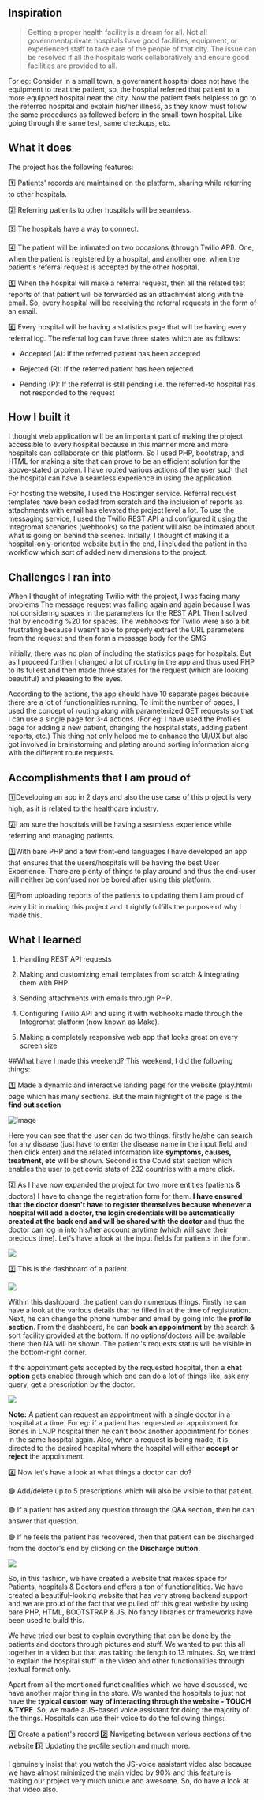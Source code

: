 ## Inspiration
> Getting a proper health facility is a dream for all. Not all government/private hospitals have good facilities, equipment, or experienced staff to take care of the people of that city. The issue can be resolved if all the hospitals work collaboratively and ensure good facilities are provided to all.

For eg: Consider in a small town, a government hospital does not have the equipment to treat the patient, so, the hospital referred that patient to a more equipped hospital near the city. Now the patient feels helpless to go to the referred hospital and explain his/her illness, as they know must follow the same procedures as followed before in the small-town hospital. Like going through the same test, same checkups, etc.

## What it does

The project has the following features:

1️⃣ Patients' records are maintained on the platform, sharing while referring to other hospitals.

2️⃣ Referring patients to other hospitals will be seamless.

3️⃣ The hospitals have a way to connect.

4️⃣ The patient will be intimated on two occasions (through Twilio API). One, when the patient is registered by a hospital, and another one, when the patient's referral request is accepted by the other hospital.

5️⃣ When the hospital will make a referral request, then all the related test reports of that patient will be forwarded as an attachment along with the email. So, every hospital will be receiving the referral requests in the form of an email.

6️⃣ Every hospital will be having a statistics page that will be having every referral log. The referral log can have three states which are as follows:

- Accepted (A): If the referred patient has been accepted

- Rejected (R): If the referred patient has been rejected

- Pending (P): If the referral is still pending i.e. the referred-to hospital has not responded to the request

## How I built it
I thought web application will be an important part of making the project accessible to every hospital because in this manner more and more hospitals can collaborate on this platform. So I used PHP, bootstrap, and HTML for making a site that can prove to be an efficient solution for the above-stated problem. I have routed various actions of the user such that the hospital can have a seamless experience in using the application.

For hosting the website, I used the Hostinger service. Referral request templates have been coded from scratch and the inclusion of reports as attachments with email has elevated the project level a lot. To use the messaging service, I used the Twilio REST API and configured it using the Integromat scenarios (webhooks) so the patient will also be intimated about what is going on behind the scenes. Initially, I thought of making it a hospital-only-oriented website but in the end, I included the patient in the workflow which sort of added new dimensions to the project.

## Challenges I ran into
When I thought of integrating Twilio with the project, I was facing many problems The message request was failing again and again because I was not considering spaces in the parameters for the REST API. Then I solved that by encoding %20 for spaces. The webhooks for Twilio were also a bit frustrating because I wasn't able to properly extract the URL parameters from the request and then form a message body for the SMS

Initially, there was no plan of including the statistics page for hospitals. But as I proceed further I changed a lot of routing in the app and thus used PHP to its fullest and then made three states for the request (which are looking beautiful) and pleasing to the eyes.

According to the actions, the app should have 10 separate pages because there are a lot of functionalities running. To limit the number of pages, I used the concept of routing along with parameterized GET requests so that I can use a single page for 3-4 actions. (For eg: I have used the Profiles page for adding a new patient, changing the hospital stats, adding patient reports, etc.) This thing not only helped me to enhance the UI/UX but also got involved in brainstorming and plating around sorting information along with the different route requests.

## Accomplishments that I am proud of

1️⃣Developing an app in 2 days and also the use case of this project is very high, as it is related to the healthcare industry.

2️⃣I am sure the hospitals will be having a seamless experience while referring and managing patients.

3️⃣With bare PHP and a few front-end languages I have developed an app that ensures that the users/hospitals will be having the best User Experience. There are plenty of things to play around and thus the end-user will neither be confused nor be bored after using this platform.

4️⃣From uploading reports of the patients to updating them I am proud of every bit in making this project and it rightly fulfills the purpose of why I made this.

## What I learned

1. Handling REST API requests

2. Making and customizing email templates from scratch & integrating them with PHP.

3. Sending attachments with emails through PHP.

4. Configuring Twilio API and using it with webhooks made through the Integromat platform (now known as Make). 

5. Making a completely responsive web app that looks great on every screen size

##What have I made this weekend?
This weekend, I did the following things:

1️⃣ Made a dynamic and interactive landing page for the website (play.html) page which has many sections. But the main highlight of the page is the **find out section**

![Image](https://i.ibb.co/zFfkYMt/find.jpg)

Here you can see that the user can do two things: firstly he/she can search for any disease (just have to enter the disease name in the input field and then click enter) and the related information like **symptoms, causes, treatment, etc** will be shown. Second is the Covid stat section which enables the user to get covid stats of 232 countries with a mere click. 

2️⃣ As I have now expanded the project for two more entities (patients & doctors) I have to change the registration form for them. **I have ensured that the doctor doesn't have to register themselves because whenever a hospital will add a doctor, the login credentials will be automatically created at the back end and will be shared with the doctor** and thus the doctor can log in into his/her account anytime (which will save their precious time). Let's have a look at the input fields for patients in the form.

![](https://i.ibb.co/SB4Wvzb/register.jpg)

3️⃣ This is the dashboard of a patient. 

![](https://i.ibb.co/LgV2p2n/patinet.jpg)

Within this dashboard, the patient can do numerous things. Firstly he can have a look at the various details that he filled in at the time of registration. Next, he can change the phone number and email by going into the **profile section**.  From the dashboard, he can **book an appointment** by the search & sort facility provided at the bottom. If no options/doctors will be available there then NA will be shown. The patient's requests status will be visible in the bottom-right corner.
 
If the appointment gets accepted by the requested hospital, then a **chat option** gets enabled through which one can do a lot of things like, ask any query, get a prescription by the doctor.

![](https://i.ibb.co/HPsHnpB/chat.jpg)

**Note:** A patient can request an appointment with a single doctor in a hospital at a time. For eg: if a patient has requested an appointment for Bones in LNJP hospital then he can't book another appointment for bones in the same hospital again. Also, when a request is being made, it is directed to the desired hospital where the hospital will either **accept or reject** the appointment.

4️⃣ Now let's have a look at what things a doctor can do?

🟢 Add/delete up to 5 prescriptions which will also be visible to that patient. 

🟢 If a patient has asked any question through the Q&A section, then he can answer that question.
 
🟢 If he feels the patient has recovered, then that patient can be discharged from the doctor's end by clicking on the **Discharge button.**

![](https://i.ibb.co/6XbJNk8/doc.jpg )

So, in this fashion, we have created a website that makes space for Patients, hospitals & Doctors and offers a ton of functionalities. We have created a beautiful-looking website that has very strong backend support and we are proud of the fact that we pulled off this great website by using bare PHP, HTML, BOOTSTRAP & JS. No fancy libraries or frameworks have been used to build this. 

We have tried our best to explain everything that can be done by the patients and doctors through pictures and stuff. We wanted to put this all together in a video but that was taking the length to 13 minutes. So, we tried to explain the hospital stuff in the video and other functionalities through textual format only.

Apart from all the mentioned functionalities which we have discussed, we have another major thing in the store. We wanted the hospitals to just not have the **typical custom way of interacting through the website - TOUCH & TYPE**. So, we made a JS-based voice assistant for doing the majority of the things. Hospitals can use their voice to do the following things:

1️⃣ Create a patient's record
2️⃣ Navigating between various sections of the website
3️⃣ Updating the profile section and much more.

I genuinely insist that you watch the JS-voice assistant video also because we have almost minimized the main video by 90% and this feature is making our project very much unique and awesome. So, do have a look at that video also. 
